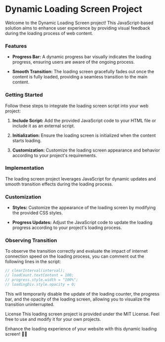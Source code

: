 # Dynamic Loading Screen Project

Welcome to the Dynamic Loading Screen project! This JavaScript-based solution aims to enhance user experience by providing visual feedback during the loading process of web content.

### Features

- **Progress Bar:** A dynamic progress bar visually indicates the loading progress, ensuring users are aware of the ongoing process.
  
- **Smooth Transition:** The loading screen gracefully fades out once the content is fully loaded, providing a seamless transition to the main content.

### Getting Started

Follow these steps to integrate the loading screen script into your web project:

1. **Include Script:** Add the provided JavaScript code to your HTML file or include it as an external script.
  
2. **Initialization:** Ensure the loading screen is initialized when the content starts loading.
  
3. **Customization:** Customize the loading screen appearance and behavior according to your project's requirements.

### Implementation

The loading screen project leverages JavaScript for dynamic updates and smooth transition effects during the loading process.

### Customization

- **Styles:** Customize the appearance of the loading screen by modifying the provided CSS styles.
  
- **Progress Updates:** Adjust the JavaScript code to update the loading progress according to your project's loading process.

### Observing Transition

To observe the transition correctly and evaluate the impact of internet connection speed on the loading process, you can comment out the following lines in the script:

```javascript
// clearInterval(interval);
// loadCount.textContent = 100;
// progress.style.width = "100%";
// loadingDiv.style.opacity = 0;
```
This will temporarily disable the update of the loading counter, the progress bar, and the opacity of the loading screen, allowing you to visualize the transition uninterrupted.

License
This loading screen project is provided under the MIT License. Feel free to use and modify it for your own projects.

Enhance the loading experience of your website with this dynamic loading screen! 🚀🌐
